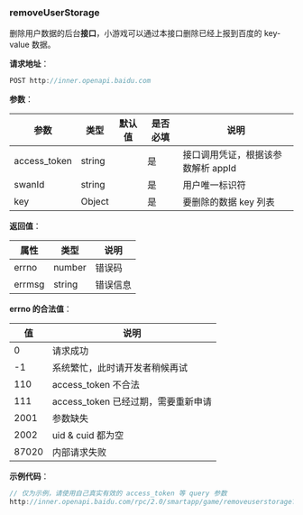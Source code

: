 ### removeUserStorage

删除用户数据的后台**接口**，小游戏可以通过本接口删除已经上报到百度的 key-value 数据。

**请求地址**：

```js
POST http://inner.openapi.baidu.com
```

**参数**：

|参数|类型|默认值|是否必填|说明|
|-|-|-|-|-|
|access_token|string||是|接口调用凭证，根据该参数解析 appId|
|swanId|string||是|用户唯一标识符|
|key|Object||是|要删除的数据 key 列表|

**返回值**：

|属性|类型|说明|
|-|-|-|
|errno|number|错误码|
|errmsg|string|错误信息|

**errno 的合法值**：

|值|说明|
|-|-|
|0|请求成功|
|-1|系统繁忙，此时请开发者稍候再试|
|110|access_token 不合法|
|111|access_token 已经过期，需要重新申请|
|2001|参数缺失|
|2002|uid & cuid 都为空|
|87020|内部请求失败|


**示例代码**：

```js
// 仅为示例，请使用自己真实有效的 access_token 等 query 参数
http://inner.openapi.baidu.com/rpc/2.0/smartapp/game/removeuserstorage?access_token=24.9d857e2cb7d136933e9a55e49c73e299.2592000.1538053013.282335-11423799
```